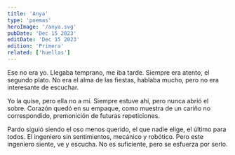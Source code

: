 ```yaml
---
title: 'Anya'
type: 'poemas'
heroImage: '/anya.svg'
pubDate: 'Dec 15 2023'
editDate: 'Dec 15 2023'
edition: 'Primera'
related: ['huellas']
---
```


Ese no era yo. Llegaba temprano, me iba tarde. Siempre era atento, el segundo plato. No era el alma de las fiestas, hablaba mucho, pero no era interesante de escuchar.

Yo la quise, pero ella no a mí. Siempre estuve ahí, pero nunca abrió el sobre. Corazón quedó en su empaque, como muestra de un cariño no correspondido, premonición de futuras repeticiones.

Pardo siguió siendo el oso menos querido, el que nadie elige, el último para todos. El ingeniero sin sentimientos, mecánico y robótico. Pero este ingeniero siente, ve y escucha. No es suficiente, pero se esfuerza por serlo.
